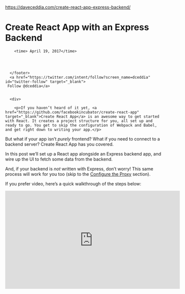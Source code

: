 <a href="https://daveceddia.com/create-react-app-express-backend/">https://daveceddia.com/create-react-app-express-backend/</a><div id="articleHeader"><h1>Create React App with an Express Backend</h1></div>
      <footer>
        
        
        
        <time> April 19, 2017</time>
        
        
        
        
      </footer>
      <a href="https://twitter.com/intent/follow?screen_name=dceddia" id="twitter-follow" target="_blank">
	 Follow @dceddia</a>


      <div>
        
        <p>If you haven’t heard of it yet, <a href="https://github.com/facebookincubator/create-react-app" target="_blank">Create React App</a> is an awesome way to get started with React. It creates a project structure for you, all set up and ready to go. You get to skip the configuration of Webpack and Babel, and get right down to writing your app.</p>

<p>But what if your app isn’t <em>purely</em> frontend? What if you need to connect to a backend server? Create React App has you covered.</p>

<p>In this post we’ll set up a React app alongside an Express backend app, and wire up the UI to fetch some data from the backend.</p>

<p>And, if your backend is <em>not</em> written with Express, don’t worry! This same process will work for you too (skip to the <a href="#configure-the-proxy" target="_blank">Configure the Proxy</a> section).</p>

<p>If you prefer video, here’s a quick walkthrough of the steps below:</p>

<div>
  <div class="readableLargeObjectContainer"><iframe src="https://www.youtube.com/embed/8bNlffXEcC0" width="560" height="315" frameborder="0" /></div>


<h2 id="create-the-express-app">Create the Express App</h2>

<p>We’ll need an Express app first off. If you have one already, you can skip this step.</p>

<p>For the purpose of this post, we’ll generate one with the <a href="https://expressjs.com/en/starter/generator.html" target="_blank">express-generator</a> utility. Install the generator:</p>

<pre><code>$ npm install -g express-generator
# or:  yarn global add express-generator
</code></pre>

<p><div class="readableLargeImageContainer"><img src="https://daveceddia.com/images/install-express-generator.png" alt="Output from installing express-generator" /></div></p>

<p>Then run it to create the Express app:</p>

<pre><code>$ express react-backend
</code></pre>

<p><div class="readableLargeImageContainer"><img src="https://daveceddia.com/images/generate-express-app.png" alt="Output from generating react-backend" /></div></p>

<p>It’ll create a <code>react-backend</code> folder. Then make sure to install the dependencies:</p>

<pre><code>$ cd react-backend
$ npm install   # or yarn
</code></pre>

<p>We can ignore most of the generated files but we’ll edit the <code>react-backend/routes/users.js</code> file as a simple way to return some data. Here’s the change we’ll make:</p>

<pre><code>var express = require('express');
var router = express.Router();

/* GET users listing. */
router.get('/', function(req, res, next) {
	// Comment out this line:
  //res.send('respond with a resource');

  // And insert something like this instead:
  res.json([{
  	id: 1,
  	username: "samsepi0l"
  }, {
  	id: 2,
  	username: "D0loresH4ze"
  }]);
});

module.exports = router;
</code></pre>

<p>That’s all we’ll do to Express. Start up the app by running this:</p>

<pre><code>$ PORT=3001 node bin/www
</code></pre>

<p>Leave it running, and open up a new terminal. Note the <code>PORT</code> variable: this Express app will default to port 3000, and Create React App will also default to port 3000. To avoid the conflict, start Express on 3001.</p>

<h2 id="create-the-react-app">Create the React App</h2>

<p>You can put the React app anywhere you like. It doesn’t need to be a subfolder of the Express app, but that’s what we’ll do here to keep things organized.</p>

<p>First things first, make sure you have <code>create-react-app</code> installed if you don’t already:</p>

<pre><code>npm install -g create-react-app
</code></pre>

<p>Then, from inside the <code>react-backend</code> folder, create the React app:</p>

<pre><code>create-react-app client
</code></pre>

<h2 id="configure-the-proxy">Configure the Proxy</h2>

<p>This is the key change that will let the React app talk to the Express backend (or any backend).</p>

<p>Inside the React app’s folder (<code>client</code>), open up <code>package.json</code> (make sure it’s not Express’ package.json – it should have things like “react” and “react-scripts” in it). Under the “scripts” section, add the “proxy” line like this:</p>

<pre><code>  "scripts": {
    "start": "react-scripts start",
    "build": "react-scripts build",
    "test": "react-scripts test --env=jsdom",
    "eject": "react-scripts eject"
  },
  "proxy": "<a href="http://localhost:3001" target="_blank">http://localhost:3001</a>"
</code></pre>

<p>The port (3001) in the “proxy” line <em>must match</em> the port that your Express server is running on.</p>

<p>Note that this can point to <em>any</em> server. It can be another local backend in Java or Python, or it could be a real server on the internet. Doesn’t matter.</p>

<p>The way this works is, any time your React app makes a request to something that’s not a static asset (not an image or CSS or <code>index.html</code>, basically), it will forward the request to the server specified in <code>"proxy"</code>.</p>

<p><div class="readableLargeImageContainer"><img src="https://daveceddia.com/images/how-proxy-works.png" alt="How the Proxy Works" /></div></p>

<p>Once this is done, start the React development server by running <code>npm start</code> (or <code>yarn start</code>).</p>

<h2 id="fetch-the-data-from-react">Fetch the Data from React</h2>

<p>At this point 2 servers are running: Express (on port 3001) and Create React App’s Webpack dev server (on port 3000).</p>

<p>Let’s make a call to the <code>/users</code> endpoint and make sure the whole pipeline is working.</p>

<p>Open up <code>client/src/App.js</code> and tweak it to look like this:</p>

<pre><code>import React, { Component } from 'react';
import './App.css';

class App extends Component {
  state = {users: []}

  componentDidMount() {
    fetch('/users')
      .then(res =&gt; res.json())
      .then(users =&gt; this.setState({ users }));
  }

  render() {
    return (
      &lt;div className="App"&gt;
        &lt;h1&gt;Users&lt;/h1&gt;
        {this.state.users.map(user =&gt;
          &lt;div key={user.id}&gt;{user.username}&lt;/div&gt;
        )}
      &lt;/div&gt;
    );
  }
}

export default App;
</code></pre>

<p>The changes here are:</p>

<ul>
  <li>
    <p>Setting an initial state at the top: an empty users array will prevent the <code>this.state.users.map</code> from blowing up before the users are loaded.</p>
  </li>
  <li>
    <p>Changed <code>render</code> to render the list of users.</p>
  </li>
  <li>
    <p>Added <code>componentDidMount</code> to get the data using <code>fetch</code>, and save them in state.</p>
  </li>
</ul>

<p>Create React App comes with the <code>fetch</code> polyfill <a href="https://github.com/facebookincubator/create-react-app/blob/master/packages/react-scripts/template/README.md#supported-language-features-and-polyfills" target="_blank">built in</a> so you’re all set even if your browser doesn’t natively support it yet. [thanks to Mohamed Elbou for pointing this out in the comments]</p>

<p>There’s also further reading if you’re wondering <a href="/ajax-requests-in-react/" target="_blank">how to do AJAX in React</a> or why the fetch is in <a href="/where-fetch-data-componentwillmount-vs-componentdidmount/" target="_blank">componentDidMount instead of componentWillMount</a>.</p>

<h2 id="wrap-up">Wrap Up</h2>

<p>Now you’re a pro at hooking up a CRA-generated app to any backend you can throw at it! Got more questions? Want to see something else? Leave a comment below.</p>

<h2 id="want-to-deploy-to-production">Want to Deploy to Production?</h2>

<p>Check out Part 2, <a href="/create-react-app-express-production" target="_blank">Create React App with Express in Production</a> where we build an Express+React app and deploy it to Heroku.</p>

<h2 id="translations">Translations</h2>

<p>Read this in <a href="https://reactx.de/artikel/erstellen-einer-reactjs-app-mit-express-backend/" target="_blank">Deutsche (German)</a>.</p>

        
          <div>
  <p>For a step-by-step approach to learning React,<br /> check out my <a href="https://daveceddia.com/pure-react/?utm_campaign=after-post" target="_blank">book</a> — grab 2 free sample chapters.</p>
  <div>
    <div>
      As far as I am concerned, even the intro which is free is worth the price.
    </div>
    <div>
      <div>— Isaac</div>
    
  


        
        
	  <div><div>
  
<div>
  <div>
    <h3>Download a Timeline for Learning React</h3>
    <div>
      
        
      
      <p><div class="readableLargeImageContainer float"><img src="https://convertkit.s3.amazonaws.com/assets/pictures/13404/537365/content_Screen_Shot_2017-05-01_at_11.31.01_AM.png" /></div></p><p>Sign up and get my React Learning Timeline PDF and weekly articles about React and JavaScript.</p>
    
  

  








	

        
          
          




        
      
    